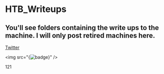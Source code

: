 # HTB_Writeups

## You'll see folders containing the write ups to the machine. I will only post retired machines here. 


[Twitter](https://twitter.com)

\<img src="{![badge](https://user-images.githubusercontent.com/110210595/185780113-91a5f6cc-9cfb-427f-8e78-30a13ee675a2.png)}" />



[1]: https://en.wikipedia.org/wiki/Hobbit#Lifestyle "Hobbit lifestyles"

121
